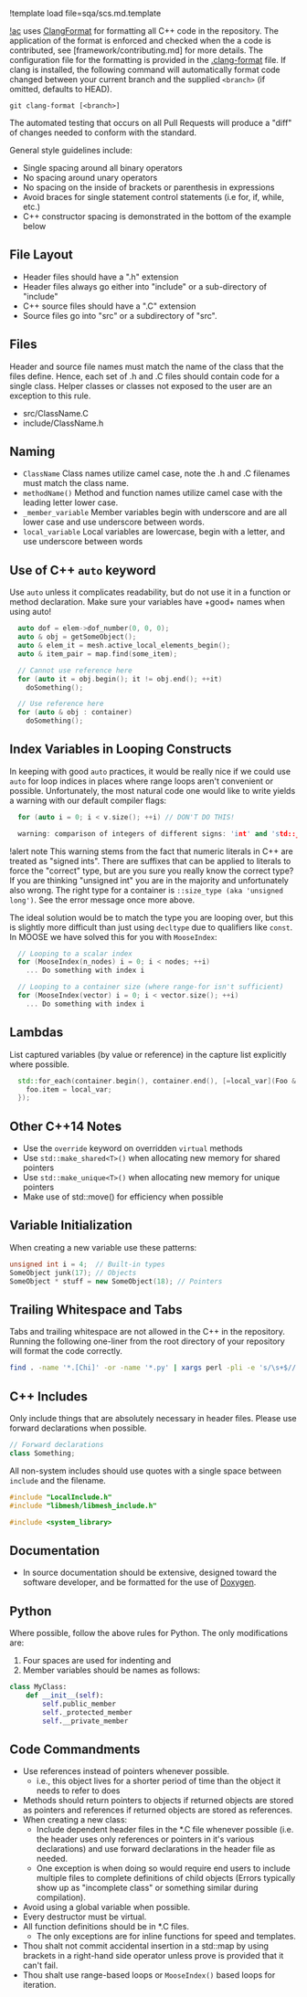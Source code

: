!template load file=sqa/scs.md.template

[!ac](MOOSE) uses [ClangFormat](https://clang.llvm.org/docs/ClangFormat.html) for formatting all
C++ code in the repository. The application of the format is enforced and checked when the a
code is contributed, see [framework/contributing.md] for more details. The
configuration file for the formatting is provided in the
[.clang-format](https://github.com/idaholab/moose/blob/devel/.clang-format) file. If clang is
installed, the following command will automatically format code changed between your current branch
and the supplied `<branch>` (if omitted, defaults to HEAD).

```
git clang-format [<branch>]
```

The automated testing that occurs on all Pull Requests will produce a "diff" of changes needed to
conform with the standard.

General style guidelines include:

-  Single spacing around all binary operators
-  No spacing around unary operators
-  No spacing on the inside of brackets or parenthesis in expressions
-  Avoid braces for single statement control statements (i.e for, if, while, etc.)
-  C++ constructor spacing is demonstrated in the bottom of the example below

## File Layout

- Header files should have a ".h" extension
- Header files always go either into "include" or a sub-directory of "include"
- C++ source files should have a ".C" extension
- Source files go into "src" or a subdirectory of "src".

## Files

Header and source file names must match the name of the class that the files define. Hence, each set of .h and .C files
should contain code for a single class. Helper classes or classes not exposed to the user are an exception to this rule.

- src/ClassName.C
- include/ClassName.h

## Naming

- `ClassName` Class names utilize camel case, note the .h and .C filenames must match the class name.
- `methodName()` Method and function names utilize camel case with the leading letter lower case.
- `_member_variable` Member variables begin with underscore and are all lower case and use underscore between words.
- `local_variable` Local variables are lowercase, begin with a letter, and use underscore between words

## Use of C++ `auto` keyword

Use `auto` unless it complicates readability, but do not use it in a function or method declaration.
Make sure your variables have +good+ names when using auto!

```C++
  auto dof = elem->dof_number(0, 0, 0);
  auto & obj = getSomeObject();
  auto & elem_it = mesh.active_local_elements_begin();
  auto & item_pair = map.find(some_item);

  // Cannot use reference here
  for (auto it = obj.begin(); it != obj.end(); ++it)
    doSomething();

  // Use reference here
  for (auto & obj : container)
    doSomething();
```

## Index Variables in Looping Constructs

In keeping with good `auto` practices, it would be really nice if we could use `auto` for
loop indices in places where range loops aren't convenient or possible. Unfortunately, the most
natural code one would like to write yields a warning with our default compiler flags:

```C++
  for (auto i = 0; i < v.size(); ++i) // DON'T DO THIS!

  warning: comparison of integers of different signs: 'int' and 'std::__1::vector<int, std::__1::allocator<int> >::size_type' (aka 'unsigned long')
```

!alert note
This warning stems from the fact that numeric literals in C++ are treated as "signed ints". There are
suffixes that can be applied to literals to force the "correct" type, but are you sure you really
know the correct type? If you are thinking "unsigned int" you are in the majority and unfortunately
also wrong. The right type for a container is `::size_type (aka 'unsigned long')`. See the error
message once more above.

The ideal solution would be to match the type you are looping over, but this is slightly more
difficult than just using `decltype` due to qualifiers like `const`. In MOOSE we have solved this for
you with `MooseIndex`:

```C++
  // Looping to a scalar index
  for (MooseIndex(n_nodes) i = 0; i < nodes; ++i)
    ... Do something with index i

  // Looping to a container size (where range-for isn't sufficient)
  for (MooseIndex(vector) i = 0; i < vector.size(); ++i)
    ... Do something with index i
```

## Lambdas

List captured variables (by value or reference) in the capture list explicitly where possible.

```C++
  std::for_each(container.begin(), container.end(), [=local_var](Foo & foo) {
    foo.item = local_var;
  });
```

## Other C++14 Notes

- Use the `override` keyword on overridden `virtual` methods
- Use `std::make_shared<T>()` when allocating new memory for shared pointers
- Use `std::make_unique<T>()` when allocating new memory for unique pointers
- Make use of std::move() for efficiency when possible

## Variable Initialization

When creating a new variable use these patterns:

```C++
unsigned int i = 4;  // Built-in types
SomeObject junk(17); // Objects
SomeObject * stuff = new SomeObject(18); // Pointers
```

## Trailing Whitespace and Tabs

Tabs and trailing whitespace are not allowed in the C++ in the repository. Running the
following one-liner from the root directory of your repository will format the code correctly.

```bash
find . -name '*.[Chi]' -or -name '*.py' | xargs perl -pli -e 's/\s+$//'
```

## C++ Includes

Only include things that are absolutely necessary in header files. Please use forward declarations
when possible.

```C++
// Forward declarations
class Something;
```

All non-system includes should use quotes with a single space between `include` and the filename.

```C++
#include "LocalInclude.h"
#include "libmesh/libmesh_include.h"

#include <system_library>
```

## Documentation

- In source documentation should be extensive, designed toward the software developer, and be
  formatted for the use of [Doxygen](https://www.doxygen.nl/index.html).


## Python

Where possible, follow the above rules for Python.  The only modifications are:

1. Four spaces are used for indenting and
2. Member variables should be names as follows:

```python
class MyClass:
    def __init__(self):
        self.public_member
        self._protected_member
        self.__private_member
```

## Code Commandments

- Use references instead of pointers whenever possible.
    - i.e., this object lives for a shorter period of time than the object it needs to refer to does
- Methods should return pointers to objects if returned objects are stored as pointers and references if returned objects are stored as references.
- When creating a new class:
    - Include dependent header files in the *.C file whenever possible (i.e. the header uses only references or pointers in it's various declarations) and use forward declarations in the header file as needed.
    - One exception is when doing so would require end users to include multiple files to complete definitions of child objects (Errors typically show up as "incomplete class" or something similar during compilation).
- Avoid using a global variable when possible.
- Every destructor must be virtual.
- All function definitions should be in *.C files.
    - The only exceptions are for inline functions for speed and templates.
- Thou shalt not commit accidental insertion in a std::map by using brackets in a right-hand side operator unless prove is provided that it can't fail.
- Thou shalt use range-based loops or `MooseIndex()` based loops for iteration.
